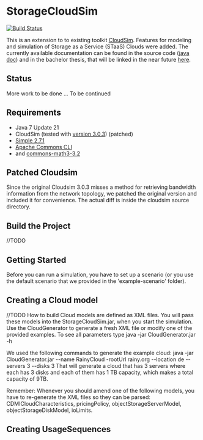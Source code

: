 StorageCloudSim
===============

[![Build Status](https://travis-ci.org/toebbel/StorageCloudSim.svg?branch=master)](https://travis-ci.org/toebbel/StorageCloudSim)

This is an extension to to existing toolkit [CloudSim](http://code.google.com/p/cloudsim/). Features for modeling and simulation of Storage as a Service (STaaS) Clouds were added. The currently available documentation can be found in the source code ([java doc](http://downloads.tobiassturm.de/projects/storagecloudsim/doc/index.html)) and in the bachelor thesis, that will be linked in the near future [here](http://tobiassturm.de/projects/StorageCloudSim.html).

Status
------
More work to be done ... To be continued

Requirements
------------
* Java 7 Update 21
* CloudSim (tested with [version 3.0.3](http://code.google.com/p/cloudsim/downloads/list)) (patched)
* [Simple 2.7.1](http://simple.sourceforge.net/download.php)
* [Apache Commons CLI](http://commons.apache.org/proper/commons-cli/index.html)
* and [commons-math3-3.2](http://commons.apache.org/proper/commons-math/download_math.cgi)

Patched Cloudsim
----------------
Since the original Cloudsim 3.0.3 misses a method for retrieving bandwidth information from the network topology, we patched the original version and included it for convenience. The actual diff is inside the cloudsim source directory.

Build the Project
-----------------
//TODO

Getting Started
---------------
Before you can run a simulation, you have to set up a scenario (or you use the default scenario that we provided in the 'example-scenario' folder).

## Creating a Cloud model
//TODO How to build
Cloud models are defined as XML files. You will pass these models into the StorageCloudSim.jar, when you start the simulation.
Use the CloudGenerator to generate a fresh XML file or modify one of the provided examples.
To see all parameters type
   java -jar CloudGenerator.jar -h

We used the following commands to generate the example cloud:
   java -jar CloudGenerator.jar --name RainyCloud -rootUrl rainy.org --location de --servers 3 --disks 3
That will generate a cloud that has 3 servers where each has 3 disks and each of them  has 1 TB capacity, which makes a total capacity of 9TB.

Remember: Whenever you should amend one of the following models, you have to re-generate the XML files so they can be parsed: CDMICloudCharacteristics, pricingPolicy, objectStorageServerModel, objectStorageDiskModel, ioLimits.

## Creating UsageSequences


